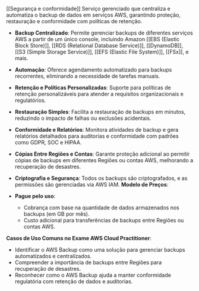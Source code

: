 [[Segurança e conformidade]]
Serviço gerenciado que centraliza e automatiza o backup de dados em serviços AWS, garantindo proteção, restauração e conformidade com políticas de retenção.
- **Backup Centralizado**: Permite gerenciar backups de diferentes serviços AWS a partir de um único console, incluindo Amazon [[EBS (Elastic Block Store)]], [[RDS (Relational Database Service)]], [[DynamoDB]], [[S3 (Simple Storage Service)]], [[EFS (Elastic File System)]], [[FSx]], e mais.
- **Automação**: Oferece agendamento automatizado para backups recorrentes, eliminando a necessidade de tarefas manuais.
- **Retenção e Políticas Personalizadas**: Suporte para políticas de retenção personalizáveis para atender a requisitos organizacionais e regulatórios.
- **Restauração Simples**: Facilita a restauração de backups em minutos, reduzindo o impacto de falhas ou exclusões acidentais.
- **Conformidade e Relatórios**: Monitora atividades de backup e gera relatórios detalhados para auditorias e conformidade com padrões como GDPR, SOC e HIPAA.
- **Cópias Entre Regiões e Contas**: Garante proteção adicional ao permitir cópias de backups em diferentes Regiões ou contas AWS, melhorando a recuperação de desastres.
- **Criptografia e Segurança**: Todos os backups são criptografados, e as permissões são gerenciadas via AWS IAM.
**Modelo de Preços**:

- **Pague pelo uso**:
    - Cobrança com base na quantidade de dados armazenados nos backups (em GB por mês).
    - Custo adicional para transferências de backups entre Regiões ou contas AWS.

**Casos de Uso Comuns no Exame AWS Cloud Practitioner**:

- Identificar o AWS Backup como uma solução para gerenciar backups automatizados e centralizados.
- Compreender a importância de backups entre Regiões para recuperação de desastres.
- Reconhecer como o AWS Backup ajuda a manter conformidade regulatória com retenção de dados e auditorias.